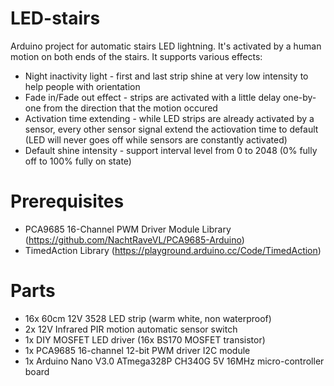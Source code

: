 # LED-stairs
Arduino project for automatic stairs LED lightning. It's activated by a human motion on both ends of the stairs. It supports various effects:
* Night inactivity light - first and last strip shine at very low intensity to help people with orientation
* Fade in/Fade out effect - strips are activated with a little delay one-by-one from the direction that the motion occured
* Activation time extending - while LED strips are already activated by a sensor, every other sensor signal extend the actiovation time to default (LED will never goes off while sensors are constantly activated)
* Default shine intensity - support interval level from 0 to 2048 (0% fully off to 100% fully on state)

# Prerequisites
* PCA9685 16-Channel PWM Driver Module Library (https://github.com/NachtRaveVL/PCA9685-Arduino)
* TimedAction Library (https://playground.arduino.cc/Code/TimedAction)

# Parts
* 16x 60cm 12V 3528 LED strip (warm white, non waterproof)
* 2x 12V Infrared PIR motion automatic sensor switch
* 1x DIY MOSFET LED driver (16x BS170 MOSFET transistor)
* 1x PCA9685 16-channel 12-bit PWM driver I2C module
* 1x Arduino Nano V3.0 ATmega328P CH340G 5V 16MHz micro-controller board
